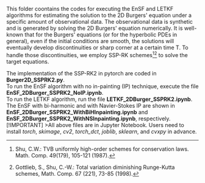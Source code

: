 This folder coontains the codes for executing the EnSF and LETKF algorithms for estimating the solution to the 2D Burgers' equation under a specific amount of observational data.
The observational data is synthetic and is generated by solving the 2D Burgers' equation numerically.
It is well-known that for the Burgers' equations (or for the hyperbolic PDEs in general), even if the initial conditions are smooth, 
the solutions will eventually develop discontinuities or sharp corner at a certain time T. To handle those discontinuities, we employ SSP-RK schemes[^1][^2]
to solve the target equations.  

The implementation of the SSP-RK2 in pytorch are coded in **Burger2D_SSPRK2.py**.  
To run the EnSF algorithm with no in-painting (IP) technique, execute the file **EnSF_2DBurger_SSPRK2_NoIP.ipynb**.  
To run the LETKF algorithm, run the file **LETKF_2DBurger_SSPRK2.ipynb**.  
The EnSF with bi-harmonic and with Navier-Stokes IP are shown in **EnSF_2DBurger_SSPRK2_WithBiHInpainting.ipynb** and **EnSF_2DBurger_SSPRK2_WithNSInpainting.ipynb**, respectively.  
[!IMPORTANT] >All above files are in Jupyter Notebook. Users need to install *torch*, *skimage*, *cv2*, *torch_dct*, *joblib*, *sklearn*, and *cvxpy* in advance.

[^1]: Shu, C.W.: TVB uniformly high-order schemes for conservation laws. Math. Comp. 49(179), 105-121 (1987).  
[^2]: Gottlieb, S., Shu, C.-W.: Total variation diminishing Runge-Kutta schemes, Math. Comp. 67 (221), 73-85 (1998).
